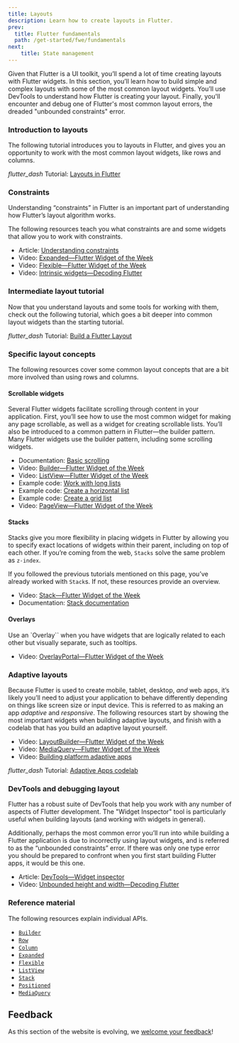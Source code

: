 ```yaml
---
title: Layouts
description: Learn how to create layouts in Flutter.
prev:
  title: Flutter fundamentals
  path: /get-started/fwe/fundamentals
next:
    title: State management
---
```


Given that Flutter is a UI toolkit,
you’ll spend a lot of time creating layouts
with Flutter widgets. In this section,
you’ll learn how to build simple and
complex layouts with some of the most common layout widgets.
You’ll use DevTools to understand how
Flutter is creating your layout.
Finally, you'll encounter and debug one of
Flutter's most common layout errors,
the dreaded "unbounded constraints" error.

### Introduction to layouts

The following tutorial introduces you to layouts
in Flutter, and gives you an opportunity to work
with the most common layout widgets, like rows and columns.

<i class="material-symbols" aria-hidden="true">flutter_dash</i> Tutorial: [Layouts in Flutter][]

### Constraints

Understanding “constraints” in Flutter is  an
important part of understanding
how Flutter’s layout algorithm works.

The following resources teach you what
constraints are and some widgets that
allow you to work with constraints.

* Article: [Understanding constraints][]
* Video: [Expanded—Flutter Widget of the Week][]
* Video: [Flexible—Flutter Widget of the Week][]
* Video: [Intrinsic widgets—Decoding Flutter][]

### Intermediate layout tutorial

Now that you understand layouts and some tools
for working with them, check out the following tutorial,
which goes a bit deeper into common layout
widgets than the starting tutorial.

<i class="material-symbols" aria-hidden="true">flutter_dash</i> Tutorial: [Build a Flutter Layout][]

### Specific layout concepts

The following resources cover some common layout concepts
that are a bit more involved than using rows and columns.

#### Scrollable widgets

Several Flutter widgets facilitate scrolling through
content in your application.
First, you’ll see how to use the most common widget for
making any page scrollable,
as well as a widget for creating scrollable lists.
You’ll also be introduced to a common pattern in
Flutter—the builder pattern.
Many Flutter widgets use the builder pattern,
including some scrolling widgets.

* Documentation: [Basic scrolling][]
* Video: [Builder—Flutter Widget of the Week][]
* Video: [ListView—Flutter Widget of the Week][]
* Example code: [Work with long lists][]
* Example code: [Create a horizontal list][]
* Example code: [Create a grid list][]
* Video: [PageView—Flutter Widget of the Week][]

#### Stacks

Stacks give you more flexibility in placing widgets
in Flutter by allowing you to specify exact locations
of widgets within their parent,
including on top of each other.
If you’re coming from the web,
`Stacks` solve the same problem as `z-index`.

If you followed the previous tutorials mentioned
on this page, you’ve already worked with `Stack`s.
If not, these resources provide an overview.

* Video: [Stack—Flutter Widget of the Week][]
* Documentation: [Stack documentation][]

#### Overlays

Use an `Overlay`` when you have widgets that are
logically related to each other but visually separate,
such as tooltips.

* Video: [OverlayPortal—Flutter Widget of the Week][]

### Adaptive layouts

Because Flutter is used to create mobile,
tablet, desktop, _and_ web apps,
it’s likely you’ll need to adjust your
application to behave differently depending on
things like screen size or input device.
This is referred to as making an app
_adaptive_ and _responsive_.
The following resources start by
showing the most important widgets when
building adaptive layouts,
and finish with a codelab that has you
build an adaptive layout yourself.

* Video: [LayoutBuilder—Flutter Widget of the Week][]
* Video: [MediaQuery—Flutter Widget of the Week][]
* Video: [Building platform adaptive apps][]

<i class="material-symbols" aria-hidden="true">flutter_dash</i> Tutorial: [Adaptive Apps codelab][]

### DevTools and debugging layout

Flutter has a robust suite of DevTools that
help you work with any number of aspects of
Flutter development.
The "Widget Inspector" tool is particularly
useful when building layouts (and working with widgets in general).

Additionally, perhaps the most common error
you’ll run into while building a Flutter application
is due to incorrectly using layout widgets,
and is referred to as the “unbounded constraints” error.
If there was only one type error you should be prepared
to confront when you first start building Flutter apps,
it would be this one.

* Article: [DevTools—Widget inspector][]
* Video: [Unbounded height and width—Decoding Flutter][]

### Reference material

The following resources explain individual APIs.

* [`Builder`][]
* [`Row`][]
* [`Column`][]
* [`Expanded`][]
* [`Flexible`][]
* [`ListView`][]
* [`Stack`][]
* [`Positioned`][]
* [`MediaQuery`][]

[Layouts in Flutter]: /ui/layout
[Understanding constraints]: /ui/layout/constraints
[Expanded—Flutter Widget of the Week]: {{site.youtube-site}}/watch?v=_rnZaagadyo
[Flexible—Flutter Widget of the Week]: {{site.youtube-site}}/watch?v=CI7x0mAZiY0
[Intrinsic widgets—Decoding Flutter]: {{site.youtube-site}}/watch?v=Si5XJ_IocEs
[Build a Flutter Layout]: /ui/layout/tutorial
[Basic scrolling]: /ui/layout/scrolling#basic-scrolling
[Builder—Flutter Widget of the Week]: {{site.youtube-site}}/watch?v=xXNOkIuSYuA
[ListView—Flutter Widget of the Week]: {{site.youtube-site}}/watch?v=KJpkjHGiI5A
[Work with long lists]: /cookbook/lists/long-lists
[Create a horizontal list]: /cookbook/lists/horizontal-list
[Create a grid list]: /cookbook/lists/grid-lists
[PageView—Flutter Widget of the Week]: {{site.youtube-site}}/watch?v=J1gE9xvph-A
[Stack—Flutter Widget of the Week]: {{site.youtube-site}}/watch?v=liEGSeD3Zt8
[Stack documentation]: /ui/layout#stack
[OverlayPortal—Flutter Widget of the Week]: {{site.youtube-site}}/watch?v=S0Ylpa44OAQ
[LayoutBuilder—Flutter Widget of the Week]: {{site.youtube-site}}/watch?v=IYDVcriKjsw
[MediaQuery—Flutter Widget of the Week]: {{site.youtube-site}}/watch?v=A3WrA4zAaPw
[Adaptive apps codelab]: {{site.codelabs}}/codelabs/flutter-adaptive-app
[Building platform adaptive apps]: {{site.youtube-site}}/watch?v=RCdeSKVt7LI
[DevTools—Widget inspector]: /tools/devtools/inspector
[Unbounded height and width—Decoding Flutter]: {{site.youtube-site}}/watch?v=jckqXR5CrPI
[2D Scrolling]: {{site.youtube-site}}/watch?v=ppEdTo-VGcg
[`Builder`]: {{site.api}}/flutter/widgets/Builder-class.html
[`Row`]: {{site.api}}/flutter/widgets/Row-class.html
[`Column`]: {{site.api}}/flutter/widgets/Column-class.html
[`Expanded`]: {{site.api}}/flutter/widgets/Expanded-class.html
[`Flexible`]: {{site.api}}/flutter/widgets/Flexible-class.html
[`ListView`]: {{site.api}}/flutter/widgets/ListView-class.html
[`Stack`]: {{site.api}}/flutter/widgets/Stack-class.html
[`Positioned`]: {{site.api}}/flutter/widgets/Positioned-class.html
[`MediaQuery`]: {{site.api}}/flutter/widgets/MediaQuery-class.html

## Feedback

As this section of the website is evolving,
we [welcome your feedback][]!

[welcome your feedback]: /get-started/fwe
